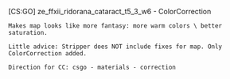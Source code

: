 [CS:GO] ze_ffxii_ridorana_cataract_t5_3_w6 - ColorCorrection
```"ze_ffxii_ridorana_cataract_t5_3_w6"
Makes map looks like more fantasy: more warm colors \ better saturation.

Little advice: Stripper does NOT include fixes for map. Only ColorCorrection added.

Direction for CC: csgo - materials - correction
```